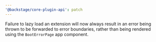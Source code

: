 ```yaml
---
'@backstage/core-plugin-api': patch
---
```


Failure to lazy load an extension will now always result in an error being thrown to be forwarded to error boundaries, rather than being rendered using the `BootErrorPage` app component.
